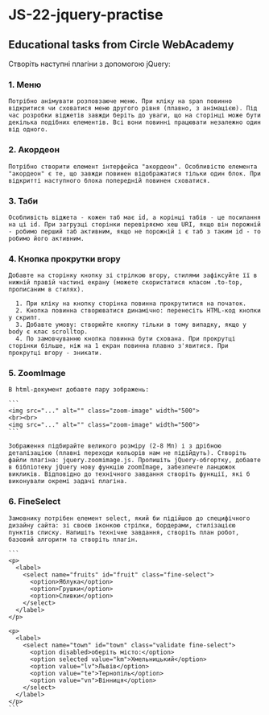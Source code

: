 # JS-22-jquery-practise

## Educational tasks from Circle WebAcademy

Створіть наступні плагіни з допомогою jQuery:

  ### 1. Меню
  
    Потрібно анімувати розповзаюче меню. При кліку на span повинно відкритися чи сховатися меню другого рівня (плавно, з анімацією). Під час розробки віджетів завжди беріть до уваги, що на сторінці може бути декілька подібних елементів. Всі вони повинні працювати незалежно один від одного.
    
  ### 2. Акордеон
  
    Потрібно створити елемент інтерфейса "акордеон". Особливістю елемента "акордеон" є те, що завжди повинен відображатися тільки один блок. При відкритті наступного блока попередній повинен сховатися.
    
  ### 3. Таби
  
    Особливість віджета - кожен таб має id, а корінці табів - це посилання на ці id. При загрузці сторінки перевіряємо хеш URI, якщо він порожній - робимо перший таб активним, якщо не порожній і є таб з таким id - то робимо його активним.
    
  ### 4. Кнопка прокрутки вгору
  
    Добавте на сторінку кнопку зі стрілкою вгору, стилями зафіксуйте її в нижній правій частині екрану (можете скористатися класом .to-top, прописаним в стилях).
    
      1. При кліку на кнопку сторінка повинна прокрутитися на початок.
      2. Кнопка повинна створюватися динамічно: перенесіть HTML-код кнопки у скрипт.
      3. Добавте умову: створюйте кнопку тільки в тому випадку, якщо у body є клас scrolltop.
      4. По замовчуванню кнопка повинна бути схована. При прокрутці сторінки більше, ніж на 1 екран повинна плавно з'явитися. При прокрутці вгору - зникати.
      
  ### 5. ZoomImage
    
    В html-документ добавте пару зображень:
    
    ```
    <img src="..." alt="" class="zoom-image" width="500">
    <br><br>
    <img src="..." alt="" class="zoom-image" width="500">
    ```

    Зображення підбирайте великого розміру (2-8 Мп) і з дрібною деталізацією (плавні переходи кольорів нам не підійдуть). Створіть файли плагіна: jquery.zoomimage.js. Пропишіть jQuery-обгортку, добавте в бібліотеку jQuery нову функцію zoomImage, забезпечте ланцюжок викликів. Відповідно до технічного завдання створіть функції, які б виконували окремі задачі плагіна.
    
  ### 6. FineSelect
  
    Замовнику потрібен елемент select, який би підійшов до специфічного дизайну сайта: зі своєю іконкою стрілки, бордерами, стилізацією пунктів списку. Напишіть технічне завдання, створіть план робот, базовий алгоритм та створіть плагін.
    
    ```
    <p>
      <label>
        <select name="fruits" id="fruit" class="fine-select">
          <option>Яблука</option>
          <option>Грушки</option>
          <option>Сливки</option>
        </select>
      </label>
    </p>

    <p>
      <label>
        <select name="town" id="town" class="validate fine-select">
          <option disabled>оберіть місто:</option>
          <option selected value="km">Хмельницький</option>
          <option value="lv">Львів</option>
          <option value="te">Тернопіль</option>
          <option value="vn">Вінниця</option>
        </select>
      </label>
    </p>
    ```

  
